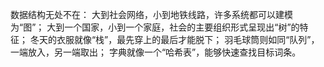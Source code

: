 数据结构无处不在：
大到社会网络，小到地铁线路，许多系统都可以建模为“图”；
大到一个国家，小到一个家庭，社会的主要组织形式呈现出“树”的特征；
冬天的衣服就像“栈”，最先穿上的最后才能脱下；
羽毛球筒则如同“队列”，一端放入，另一端取出；
字典就像一个“哈希表”，能够快速查找目标词条。